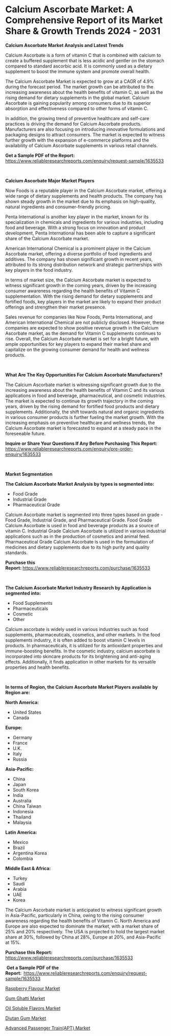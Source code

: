 <p><h1>Calcium Ascorbate Market: A Comprehensive Report of its Market Share & Growth Trends 2024 - 2031</h1></p><p><strong>Calcium Ascorbate Market Analysis and Latest Trends</strong></p>
<p><p>Calcium Ascorbate is a form of vitamin C that is combined with calcium to create a buffered supplement that is less acidic and gentler on the stomach compared to standard ascorbic acid. It is commonly used as a dietary supplement to boost the immune system and promote overall health.</p><p>The Calcium Ascorbate Market is expected to grow at a CAGR of 4.9% during the forecast period. The market growth can be attributed to the increasing awareness about the health benefits of vitamin C, as well as the rising demand for dietary supplements in the global market. Calcium Ascorbate is gaining popularity among consumers due to its superior absorption and effectiveness compared to other forms of vitamin C.</p><p>In addition, the growing trend of preventive healthcare and self-care practices is driving the demand for Calcium Ascorbate products. Manufacturers are also focusing on introducing innovative formulations and packaging designs to attract consumers. The market is expected to witness further growth with the expansion of e-commerce platforms and the availability of Calcium Ascorbate supplements in various retail channels.</p></p>
<p><strong>Get a Sample PDF of the Report:&nbsp;</strong> <a href="https://www.reliableresearchreports.com/enquiry/request-sample/1635533">https://www.reliableresearchreports.com/enquiry/request-sample/1635533</a></p>
<p>&nbsp;</p>
<p><strong>Calcium Ascorbate Major Market Players</strong></p>
<p><p>Now Foods is a reputable player in the Calcium Ascorbate market, offering a wide range of dietary supplements and health products. The company has shown steady growth in the market due to its emphasis on high-quality, natural ingredients and consumer-friendly pricing.</p><p>Penta International is another key player in the market, known for its specialization in chemicals and ingredients for various industries, including food and beverage. With a strong focus on innovation and product development, Penta International has been able to capture a significant share of the Calcium Ascorbate market.</p><p>American International Chemical is a prominent player in the Calcium Ascorbate market, offering a diverse portfolio of food ingredients and additives. The company has shown significant growth in recent years, attributed to its strong distribution network and strategic partnerships with key players in the food industry.</p><p>In terms of market size, the Calcium Ascorbate market is expected to witness significant growth in the coming years, driven by the increasing consumer awareness regarding the health benefits of Vitamin C supplementation. With the rising demand for dietary supplements and fortified foods, key players in the market are likely to expand their product offerings and strengthen their market presence.</p><p>Sales revenue for companies like Now Foods, Penta International, and American International Chemical are not publicly disclosed. However, these companies are expected to show positive revenue growth in the Calcium Ascorbate market, as the demand for Vitamin C supplements continues to rise. Overall, the Calcium Ascorbate market is set for a bright future, with ample opportunities for key players to expand their market share and capitalize on the growing consumer demand for health and wellness products.</p></p>
<p>&nbsp;</p>
<p><strong>What Are The Key Opportunities For Calcium Ascorbate Manufacturers?</strong></p>
<p><p>The Calcium Ascorbate market is witnessing significant growth due to the increasing awareness about the health benefits of Vitamin C and its various applications in food and beverage, pharmaceutical, and cosmetic industries. The market is expected to continue its growth trajectory in the coming years, driven by the rising demand for fortified food products and dietary supplements. Additionally, the shift towards natural and organic ingredients in various consumer products is further fueling the market growth. With the increasing emphasis on preventive healthcare and wellness trends, the Calcium Ascorbate market is forecasted to expand at a steady pace in the foreseeable future.</p></p>
<p><strong>Inquire or Share Your Questions If Any Before Purchasing This Report:</strong> <a href="https://www.reliableresearchreports.com/enquiry/pre-order-enquiry/1635533">https://www.reliableresearchreports.com/enquiry/pre-order-enquiry/1635533</a></p>
<p>&nbsp;</p>
<p><strong>Market Segmentation</strong></p>
<p><strong>The Calcium Ascorbate Market Analysis by types is segmented into:</strong></p>
<p><ul><li>Food Grade</li><li>Industrial Grade</li><li>Pharmaceutical Grade</li></ul></p>
<p><p>Calcium Ascorbate market is segmented into three types based on grade - Food Grade, Industrial Grade, and Pharmaceutical Grade. Food Grade Calcium Ascorbate is used in food and beverage products as a source of vitamin C. Industrial Grade Calcium Ascorbate is utilized in various industrial applications such as in the production of cosmetics and animal feed. Pharmaceutical Grade Calcium Ascorbate is used in the formulation of medicines and dietary supplements due to its high purity and quality standards.</p></p>
<p><strong>Purchase this Report:&nbsp;</strong><a href="https://www.reliableresearchreports.com/purchase/1635533">https://www.reliableresearchreports.com/purchase/1635533</a></p>
<p>&nbsp;</p>
<p><strong>The Calcium Ascorbate Market Industry Research by Application is segmented into:</strong></p>
<p><ul><li>Food Supplements</li><li>Pharmaceuticals</li><li>Cosmetic</li><li>Other</li></ul></p>
<p><p>Calcium ascorbate is widely used in various industries such as food supplements, pharmaceuticals, cosmetics, and other markets. In the food supplements industry, it is often added to boost vitamin C levels in products. In pharmaceuticals, it is utilized for its antioxidant properties and immune-boosting benefits. In the cosmetic industry, calcium ascorbate is incorporated into skincare products for its brightening and anti-aging effects. Additionally, it finds application in other markets for its versatile properties and health benefits.</p></p>
<p>&nbsp;</p>
<p><strong>In terms of Region, the Calcium Ascorbate Market Players available by Region are:</strong></p>
<p>
    <p> <strong> North America: </strong>
        <ul>
            <li>United States</li>
            <li>Canada</li>
        </ul>
        </p> 
    <p> <strong> Europe: </strong>
        <ul>
            <li>Germany</li>
            <li>France</li>
            <li>U.K.</li>
            <li>Italy</li>
            <li>Russia</li>
        </ul>
        </p> 
    <p> <strong> Asia-Pacific: </strong>
        <ul>
            <li>China</li>
            <li>Japan</li>
            <li>South Korea</li>
            <li>India</li>
            <li>Australia</li>
            <li>China Taiwan</li>
            <li>Indonesia</li>
            <li>Thailand</li>
            <li>Malaysia</li>
        </ul>
        </p> 
    <p> <strong> Latin America: </strong>
        <ul>
            <li>Mexico</li>
            <li>Brazil</li>
            <li>Argentina Korea</li>
            <li>Colombia</li>
        </ul>
        </p> 
    <p> <strong> Middle East & Africa: </strong>
        <ul>
            <li>Turkey</li>
            <li>Saudi</li>
            <li>Arabia</li>
            <li>UAE</li>
            <li>Korea</li>
        </ul>
    </p>
    </p>
<p><p>The Calcium Ascorbate market is anticipated to witness significant growth in Asia-Pacific, particularly in China, owing to the rising consumer awareness regarding the health benefits of Vitamin C. North America and Europe are also expected to dominate the market, with a market share of 25% and 20% respectively. The USA is projected to hold the largest market share at 30%, followed by China at 28%, Europe at 20%, and Asia-Pacific at 15%.</p></p>
<p><strong>Purchase this Report: </strong><a href="https://www.reliableresearchreports.com/purchase/1635533">https://www.reliableresearchreports.com/purchase/1635533</a></p>
<p>&nbsp;<strong>Get a Sample PDF of the Report:&nbsp;&nbsp;</strong><a href="https://www.reliableresearchreports.com/enquiry/request-sample/1635533">https://www.reliableresearchreports.com/enquiry/request-sample/1635533</a></p>
<p><strong></strong></p>
<p><p><a href="https://issuu.com/reportprime-2/docs/raspberry-flavour-market-size-2030.pptx">Raspberry Flavour Market</a></p><p><a href="https://github.com/mbisetmhermsr/Market-Research-Report-List-1/blob/main/gum-ghatti-market.md">Gum Ghatti Market</a></p><p><a href="https://issuu.com/reportprime-2/docs/oil-soluble-flavors-market-size-2030.pptx">Oil Soluble Flavors Market</a></p><p><a href="https://github.com/zjyglelu/Market-Research-Report-List-1/blob/main/diutan-gum-market.md">Diutan Gum Market</a></p><p><a href="https://view.publitas.com/reportprime-1/advanced-passenger-train-apt-market-share-market-new-trends-analysis-report-by-type-by-application-by-end-use-by-region-and-segment-forecasts-2023-2030/">Advanced Passenger Train(APT) Market</a></p></p>